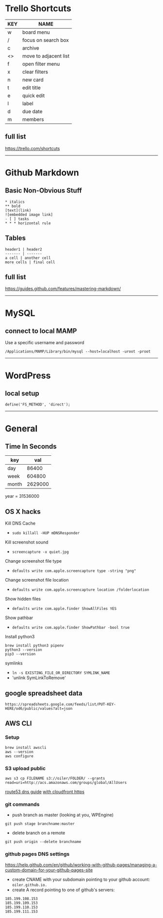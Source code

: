 # Trello Shortcuts

KEY | NAME
--- | ----
w | board menu
/ | focus on search box
c | archive
<> | move to adjacent list
f | open filter menu
x | clear filters
n | new card
t | edit title
e | quick edit
l | label
d | due date
m | members

## full list
https://trello.com/shortcuts

* * *

# Github Markdown

## Basic Non-Obvious Stuff
```
* italics
** bold
[text](link)
![embedded image link]
- [ ] tasks
* * * horizontal rule
```

## Tables
```
header1 | header2
------- | -------
a cell | another cell
more cells | final cell

```

## full list
https://guides.github.com/features/mastering-markdown/

* * *

# MySQL

## connect to local MAMP
Use a specific username and password
```
/Applications/MAMP/Library/bin/mysql --host=localhost -uroot -proot
```

* * * 

# WordPress

## local setup
```
define('FS_METHOD', 'direct');
```

* * * 

# General

## Time In Seconds

key | val
--- | ---
day | 86400
week | 604800
month | 2629000
year = 31536000

##  OS X hacks

Kill DNS Cache  
* `sudo killall -HUP mDNSResponder`

Kill screenshot sound
* `screencapture -x quiet.jpg`

Change screenshot file type
* `defaults write com.apple.screencapture type -string "png"`

Change screenshot file location
* `defaults write com.apple.screencapture location /folderlocation`

Show hidden files
* `defaults write com.apple.finder ShowAllFiles YES`

Show pathbar
* `defaults write com.apple.finder ShowPathbar -bool true`

Install python3
```
brew install python3 pipenv
python3 --version
pip3 --version
```

symlinks
* `ln -s EXISTING_FILE_OR_DIRECTORY SYMLINK_NAME`
* 'unlink SymLinkToRemove'

## google spreadsheet data
```
https://spreadsheets.google.com/feeds/list/PUT-KEY-HERE/od6/public/values?alt=json
```

## AWS CLI

### Setup

```
brew install awscli
aws --version
aws configure
```

### S3 upload public
```
aws s3 cp FILENAME s3://oiler/FOLDER/ --grants read=uri=http://acs.amazonaws.com/groups/global/AllUsers

```
[route53 dns guide](https://medium.com/@limichelle21/connecting-google-domains-to-amazon-s3-d0d9da467650)
[with cloudfront https](https://www.josephecombs.com/2018/03/05/how-to-make-an-AWS-S3-static-website-with-ssl)


### git commands

* push branch as master (looking at you, WPEngine)
```
git push stage branchname:master
```

* delete branch on a remote
```
git push origin --delete branchname
```


### github pages DNS settings

https://help.github.com/en/github/working-with-github-pages/managing-a-custom-domain-for-your-github-pages-site

* create CNAME with your subdomain pointing to your github account: `oiler.github.io.`
* create A record pointing to one of github's servers:
```
185.199.108.153
185.199.109.153
185.199.110.153
185.199.111.153
```



